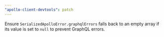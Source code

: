 ```yaml
---
"apollo-client-devtools": patch
---
```


Ensure `SerializedApolloError.graphqlErrors` falls back to an empty array if its value is set to `null` to prevent GraphQL errors.
